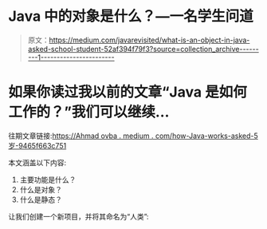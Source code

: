 # Java 中的对象是什么？—一名学生问道

> 原文：<https://medium.com/javarevisited/what-is-an-object-in-java-asked-school-student-52af394f79f3?source=collection_archive---------1----------------------->

# 如果你读过我以前的文章“Java 是如何工作的？”我们可以继续…

往期文章链接:[https://Ahmad ovba . medium . com/how-Java-works-asked-5 岁-9465f663c751](https://ahmadovba.medium.com/how-java-works-asked-5-years-old-9465f663c751)

本文涵盖以下内容:

1.  主要功能是什么？
2.  什么是对象？
3.  什么是静态？

让我们创建一个新项目，并将其命名为“人类”: